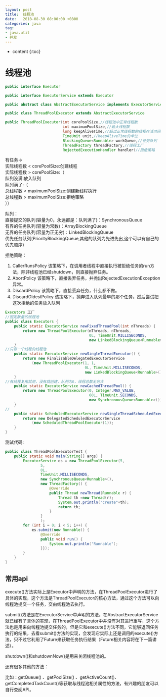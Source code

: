 ```yaml
---
layout: post
title:  线程池
date:   2018-08-30 08:00:00 +0800
categories: java
tag: 
- java.util
- 并发
---
```


* content
{:toc}


# 线程池
```java
public interface Executor
```
```java
public interface ExecutorService extends Executor
```
```java
public abstract class AbstractExecutorService implements ExecutorService
```

```java
public class ThreadPoolExecutor extends AbstractExecutorService 
```

```java
public ThreadPoolExecutor(int corePoolSize,//线程池中正常线程数
                          int maximumPoolSize,//最大线程数
                          long keepAliveTime,//超过正常线程数的线程存活时间
                          TimeUnit unit,//keepAliveTime的单位
                          BlockingQueue<Runnable> workQueue,//任务队列
                          ThreadFactory threadFactory,//线程工厂
                          RejectedExecutionHandler handler)//拒绝策略
```
有任务->  
实际线程数 < corePoolSize:创建线程  
实际线程数 > corePoolSize:（  
队列没满:放入队列  
队列满了:（  
总线程数 < maximumPoolSize:创建新线程执行  
总线程数 > maximumPoolSize:拒绝策略  
））  
  
队列：  
直接提交的队列(容量为0，永远都是：队列满了)：SynchronousQueue  
有界的任务队列(容量为常数)：ArrayBlockingQueue  
无界的任务队列(容量为正无穷)：LinkedBlockingQueue  
优先任务队列(PriorityBlockingQueue,其他的队列为先进先出,这个可以有自己的优先顺序)  

拒绝策略：
1. CallerRunsPolicy
该策略下，在调用者线程中直接执行被拒绝任务的run方法，除非线程池已经shutdown，则直接抛弃任务。
2. AbortPolicy
该策略下，直接丢弃任务，并抛出RejectedExecutionException异常。
3. DiscardPolicy
该策略下，直接丢弃任务，什么都不做。
4. DiscardOldestPolicy
该策略下，抛弃进入队列最早的那个任务，然后尝试把这次拒绝的任务放入队列

```java
Executors 工厂
//固定数量的线程池
public class Executors {
    public static ExecutorService newFixedThreadPool(int nThreads) {
        return new ThreadPoolExecutor(nThreads, nThreads,
                                      0L, TimeUnit.MILLISECONDS,
                                      new LinkedBlockingQueue<Runnable>());
    }
//只有一个线程的线程池
    public static ExecutorService newSingleThreadExecutor() {
        return new FinalizableDelegatedExecutorService
            (new ThreadPoolExecutor(1, 1,
                                    0L, TimeUnit.MILLISECONDS,
                                    new LinkedBlockingQueue<Runnable>()));
    }
//有线程复用就用，没有就创建，队列为0，线程总数无穷大
    public static ExecutorService newCachedThreadPool() {
        return new ThreadPoolExecutor(0, Integer.MAX_VALUE,
                                      60L, TimeUnit.SECONDS,
                                      new SynchronousQueue<Runnable>());
    }
//
    public static ScheduledExecutorService newSingleThreadScheduledExecutor() {
        return new DelegatedScheduledExecutorService
            (new ScheduledThreadPoolExecutor(1));
    }
}
```

测试代码:
```java
public class ThreadPoolExecutorTest {
	public static void main(String[] args) {
		ExecutorService es = new ThreadPoolExecutor(5, 
				5, 
				0L, 
				TimeUnit.MILLISECONDS, 
				new SynchronousQueue<Runnable>(),
				new ThreadFactory() {
					@Override
					public Thread newThread(Runnable r) {
						Thread th =new Thread(r);
						System.out.println("create"+th);
						return th;
					}
				}
				);
		for (int i = 0; i < 5; i++) {
			es.submit(new Runnable() {
				@Override
				public void run() {
					System.out.println("Runnable");
				}});
		}
	}
}
```

## 常用api
execute()方法实际上是Executor中声明的方法，在ThreadPoolExecutor进行了具体的实现，这个方法是ThreadPoolExecutor的核心方法，通过这个方法可以向线程池提交一个任务，交由线程池去执行。

submit()方法是在ExecutorService中声明的方法，在AbstractExecutorService就已经有了具体的实现，在ThreadPoolExecutor中并没有对其进行重写，这个方法也是用来向线程池提交任务的，但是它和execute()方法不同，它能够返回任务执行的结果，去看submit()方法的实现，会发现它实际上还是调用的execute()方法，只不过它利用了Future来获取任务执行结果（Future相关内容将在下一篇讲述）。

shutdown()和shutdownNow()是用来关闭线程池的。

还有很多其他的方法：

比如：getQueue() 、getPoolSize() 、getActiveCount()、getCompletedTaskCount()等获取与线程池相关属性的方法，有兴趣的朋友可以自行查阅API。

